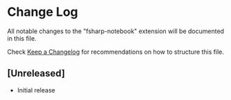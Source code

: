 # Change Log

All notable changes to the "fsharp-notebook" extension will be documented in this file.

Check [Keep a Changelog](http://keepachangelog.com/) for recommendations on how to structure this file.

## [Unreleased]

- Initial release